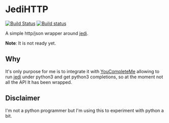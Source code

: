 # JediHTTP

[![Build Status](https://travis-ci.org/vheon/JediHTTP.svg?branch=master)](https://travis-ci.org/vheon/JediHTTP)
[![Build status](https://ci.appveyor.com/api/projects/status/28ebc35ocjk9eaew/branch/master?svg=true)](https://ci.appveyor.com/project/vheon/jedihttp/branch/master)


A simple http/json wrapper around [jedi][].

**Note**: It is not ready yet.

## Why

It's only purpose for me is to integrate it with [YouCompleteMe][] allowing to
run [jedi][] under python3 and get python3 completions, so at the moment not
all the API It has been wrapped.

## Disclaimer

I'm not a python programmer but I'm using this to experiment with python a bit.

[jedi]: http://github.com/davidhalter/jedi
[YouCompleteMe]: http://github.com/Valloric/YouCompleteMe
